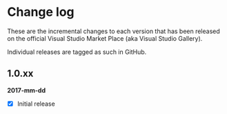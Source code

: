 # Change log

These are the incremental changes to each version that has been released on the official Visual Studio Market Place (aka Visual Studio Gallery).

Individual releases are tagged as such in GitHub.

## 1.0.xx
**2017-mm-dd**
- [x] Initial release

<!--
 https://github.com/Microsoft/UnitTestBoilerplateGenerator/blob/master/src/CreateUnitTestBoilerplateDialog.xaml
 http://www.c-sharpcorner.com/UploadFile/mahakgupta/simple-data-binding-in-wpf/
 https://github.com/onlyutkarsh/XamlDialogInVSExtensionDemo
 https://stackoverflow.com/questions/17233651/wpf-data-binding-label-content
 https://msdn.microsoft.com/en-us/library/ff770546.aspx?f=255&MSPPError=-2147217396
-->

